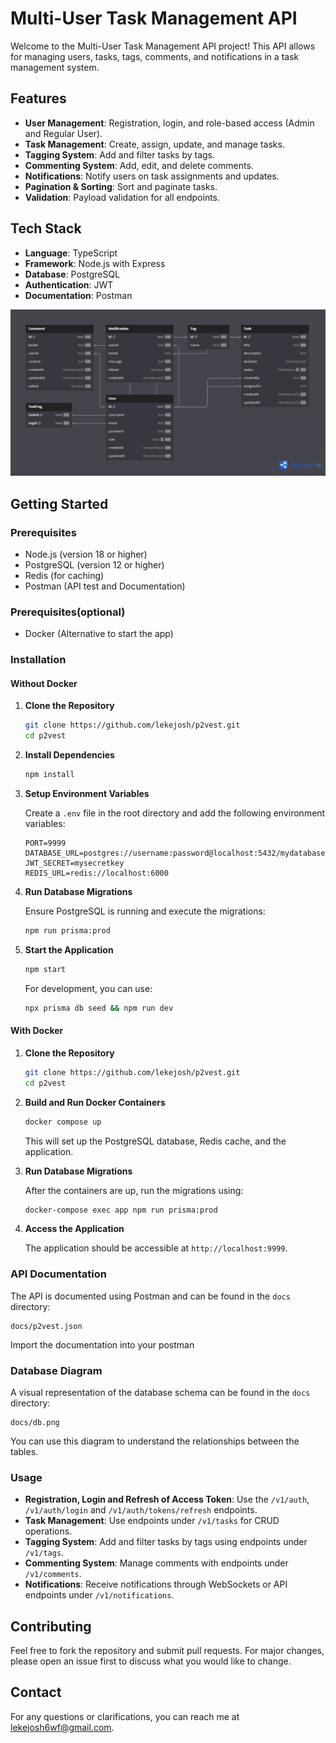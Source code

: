 # Multi-User Task Management API

Welcome to the Multi-User Task Management API project! This API allows for managing users, tasks, tags, comments, and notifications in a task management system. 

## Features

- **User Management**: Registration, login, and role-based access (Admin and Regular User).
- **Task Management**: Create, assign, update, and manage tasks.
- **Tagging System**: Add and filter tasks by tags.
- **Commenting System**: Add, edit, and delete comments.
- **Notifications**: Notify users on task assignments and updates.
- **Pagination & Sorting**: Sort and paginate tasks.
- **Validation**: Payload validation for all endpoints.

## Tech Stack

- **Language**: TypeScript
- **Framework**: Node.js with Express
- **Database**: PostgreSQL
- **Authentication**: JWT
- **Documentation**: Postman

![Database Design](./docs/db.png)

## Getting Started

### Prerequisites

- Node.js (version 18 or higher)
- PostgreSQL (version 12 or higher)
- Redis (for caching)
- Postman (API test and Documentation)

### Prerequisites(optional)

- Docker (Alternative to start the app)

### Installation

#### Without Docker

1. **Clone the Repository**

   ```bash
   git clone https://github.com/lekejosh/p2vest.git
   cd p2vest
   ```

2. **Install Dependencies**

   ```bash
   npm install
   ```

3. **Setup Environment Variables**

   Create a `.env` file in the root directory and add the following environment variables:

   ```env
   PORT=9999
   DATABASE_URL=postgres://username:password@localhost:5432/mydatabase
   JWT_SECRET=mysecretkey
   REDIS_URL=redis://localhost:6000
   ```

4. **Run Database Migrations**

   Ensure PostgreSQL is running and execute the migrations:

   ```bash
   npm run prisma:prod
   ```

5. **Start the Application**

   ```bash
   npm start
   ```

   For development, you can use:

   ```bash
   npx prisma db seed && npm run dev
   ```

#### With Docker

1. **Clone the Repository**

   ```bash
   git clone https://github.com/lekejosh/p2vest.git
   cd p2vest
   ```

2. **Build and Run Docker Containers**

   ```bash
   docker compose up
   ```

   This will set up the PostgreSQL database, Redis cache, and the application.

3. **Run Database Migrations**

   After the containers are up, run the migrations using:

   ```bash
   docker-compose exec app npm run prisma:prod
   ```

4. **Access the Application**

   The application should be accessible at `http://localhost:9999`.

### API Documentation

The API is documented using Postman and can be found in the `docs` directory:

   ```plaintext
   docs/p2vest.json
   ```

 Import the documentation into your postman

### Database Diagram

A visual representation of the database schema can be found in the `docs` directory:

   ```plaintext
   docs/db.png
   ```

You can use this diagram to understand the relationships between the tables.

### Usage

- **Registration, Login and Refresh of Access Token**: Use the `/v1/auth`, `/v1/auth/login` and `/v1/auth/tokens/refresh` endpoints.
- **Task Management**: Use endpoints under `/v1/tasks` for CRUD operations.
- **Tagging System**: Add and filter tasks by tags using endpoints under `/v1/tags`.
- **Commenting System**: Manage comments with endpoints under `/v1/comments`.
- **Notifications**: Receive notifications through WebSockets or API endpoints under `/v1/notifications`.

## Contributing

Feel free to fork the repository and submit pull requests. For major changes, please open an issue first to discuss what you would like to change.

## Contact

For any questions or clarifications, you can reach me at [lekejosh6wf@gmail.com](mailto:lekejosh6wf@gmail.com).
